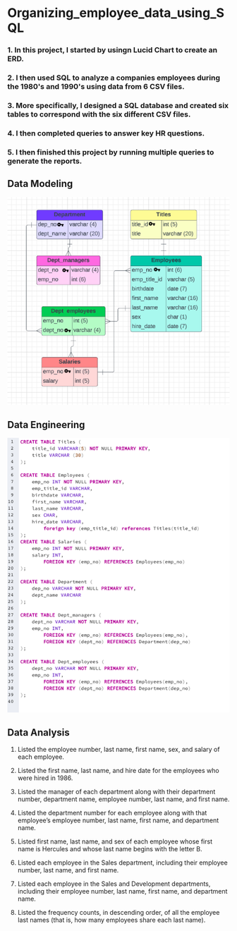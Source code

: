 # Organizing_employee_data_using_SQL

### 1. In this project, I started by usingn Lucid Chart to create an ERD. 

### 2. I then used SQL to analyze a companies employees during the 1980's and 1990's using data from 6 CSV files. 

### 3. More specifically, I designed a SQL database and created six tables to correspond with the six different CSV files. 

### 4. I then completed queries to answer key HR questions. 

### 5. I then finished this project by running multiple queries to generate the reports.

## Data Modeling


<img src = "Images/ERD.png">

## Data Engineering

<img src = "Images/Data_Engin.png">

## Data Analysis
  
1. Listed the employee number, last name, first name, sex, and salary of each employee.

2. Listed the first name, last name, and hire date for the employees who were hired in 1986.

3. Listed the manager of each department along with their department number, department name, employee number, last name, and first name.

4. Listed the department number for each employee along with that employee’s employee number, last name, first name, and department name.

5. Listed first name, last name, and sex of each employee whose first name is Hercules and whose last name begins with the letter B.

6. Listed each employee in the Sales department, including their employee number, last name, and first name.

7. Listed each employee in the Sales and Development departments, including their employee number, last name, first name, and department name.

8. Listed the frequency counts, in descending order, of all the employee last names (that is, how many employees share each last name).
